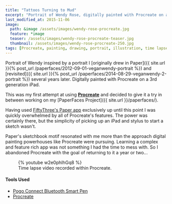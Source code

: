 ```yaml
---
title: "Tattoos Turning to Mud"
excerpt: "Portrait of Wendy Rose, digitally painted with Procreate on an iPad."
last_modified_at: 2015-11-06
image: 
  path: &image /assets/images/wendy-rose-procreate.jpg
  feature: *image
  teaser: /assets/images/wendy-rose-procreate-teaser.jpg
  thumbnail: /assets/images/wendy-rose-procreate-250.jpg
tags: [Procreate, painting, drawing, portrait, illustration, time lapse]
---
```


Portrait of Wendy inspired by a portrait I [originally drew in Paper]({{ site.url }}{% post_url /paperfaces/2012-09-01-veganwendy-portrait %}) and [revisited]({{ site.url }}{% post_url /paperfaces/2014-08-29-veganwendy-2-portrait %}) several years later. Digitally painted with Procreate on a 3rd generation iPad. 

This was my first attempt at using [**Procreate**](http://procreate.si/) and decided to give it a try in between working on my [PaperFaces Project]({{ site.url }}/paperfaces/).

Having used [FiftyThree's Paper app](http://www.fiftythree.com/) exclusively up until this point I was quickly overwhelmed by all of Procreate's features. The power was certainly there, but the simplicity of picking up an iPad and stylus to start a sketch wasn't.

Paper's sketchbook motif resonated with me more than the approach digital painting powerhouses like Procreate were pursuing. Learning a complex and feature rich app was not something I had the time to mess with. So I abandoned Procreate with the goal of returning to it a year or two...

<figure>
  {% youtube w2e0phIhGq8 %}
  <figcaption>Time lapse video recorded within Procreate.</figcaption>
</figure>

#### Tools Used

- [Pogo Connect Bluetooth Smart Pen](http://www.amazon.com/gp/product/B009K448L4/ref=as_li_ss_tl?ie=UTF8&camp=1789&creative=390957&creativeASIN=B009K448L4&linkCode=as2&tag=mademist-20)
- [Procreate](http://procreate.si/)
